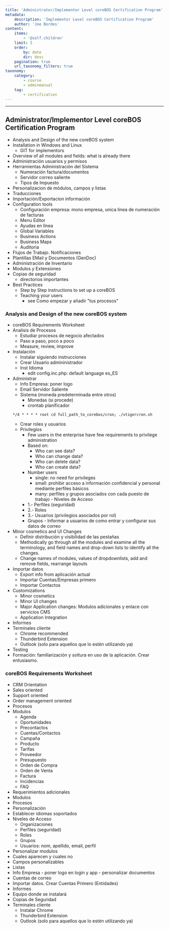 ```yaml
---
title: 'Administrator/Implementor Level coreBOS Certification Program'
metadata:
    description: 'Implementor Level coreBOS Certification Program'
    author: 'Joe Bordes'
content:
    items:
        - '@self.children'
    limit: 5
    order:
        by: date
        dir: desc
    pagination: true
    url_taxonomy_filters: true
taxonomy:
    category:
        - course
        - adminmanual
    tag:
        - certification
---
```

---

## Administrator/Implementor Level coreBOS Certification Program

-   Analysis and Design of the new coreBOS system
-   Installation in Windows and Linux
    -   GIT for implementors
-   Overview of all modules and fields: what is already there
-   Administración usuarios y permisos
-   Herramientas Administración del Sistema
    -   Numeración factura/documentos
    -   Servidor correo saliente
    -   Tipos de Impuesto
-   Personalizacion de módulos, campos y listas
-   Traducciones
-   Importación/Exportacion información
-   Configuration tools
    -   Configuración empresa: mono empresa, unica linea de numeración de facturas
    -   Menu Editor
    -   Ayudas en línea
    -   Global Variables
    -   Business Actions
    -   Business Maps
    -   Auditoria
-   Flujos de Trabajo. Notificaciones
-   Plantillas EMail y Documentos (GenDoc)
-   Administración de Inventario
-   Modulos y Extensiones
-   Copias de seguridad
    -   directorios importantes
-   Best Practices
    -   Step by Step instructions to set up a coreBOS
    -   Teaching your users
        -   see Como empezar y añadir "tus procesos"

### Analysis and Design of the new coreBOS system

-   coreBOS Requirements Worksheet
-   Analisis de Procesos
    -   Estudiar procesos de negocio afectados
    -   Paso a paso, poco a poco
    -   Measure, review, improve
-   Instalación
    -   Instalar siguiendo instrucciones
    -   Crear Usuario admininistrador
    -   Inst Idioma
        -   edit config.inc.php: default language es_ES
-   Administrar
    -   Info Empresa: poner logo
    -   Email Servidor Saliente
    -   Sistema (moneda predeterminada entre otros)
        -   Monedas (si procede)
        -   crontab planificador
     ```
     */4 * * * * root cd full_path_to_corebos/cron; ./vtigercron.sh
     ```
    -   Crear roles y usuarios
     -   Privilegios
         -   Few users in the enterprise have few requirements to privilege administration
         -   Based on:
             -   Who can see data?
             -   Who can change data?
             -   Who can delete data?
             -   Who can create data?
         -   Number users
             -   single: no need for privileges
             -   small: prohibir acceso a información confidencial y personal mediante perfiles básicos
             -   many: perfiles y grupos asociados con cada puesto de trabajo
        -   Niveles de Acceso
         -   1.- Perfiles (seguridad)
         -   2.- Roles
         -   3.- Usuarios (privilegios asociados por rol)
         -   Grupos
        -   Informar a usuarios de como entrar y configurar sus datos de correo
-   Minor cosmetics and UI Changes
    -   Definir distribución y visibilidad de las pestañas
    -   Methodically go through all the modules and examine all the terminology, and field names and drop-down lists to identify all the changes.
    -   Change names of modules, values of dropdownlists, add and remove fields, rearrange layouts
-   Importar datos
    -   Export info from aplicación actual
    -   Importar Cuentas/Empresas primero
    -   Importar Contactos
-   Customizations
    -   Minor cosmetics
    -   Minor UI changes
    -   Major Application changes: Modulos adicionales y enlace con servicios CMS
    -   Application Integration
-   Informes
-   Terminales cliente
    -   Chrome recommended
    -   Thunderbird Extension
    -   Outlook (solo para aquellos que lo estén utilizando ya)
-   Testing
-   Formación: familiarización y soltura en uso de la aplicación. Crear entusiasmo.

### coreBOS Requirements Worksheet

-   CRM Orientation
 -  Sales oriented
 -  Support oriented
 -  Order management oriented
-   Procesos
 -  Modulos
    -   Agenda
    -   Oportunidades
    -   Precontactos
    -   Cuentas/Contactos
    -   Campaña
    -   Producto
    -   Tarifas
    -   Proveedor
    -   Presupuesto
    -   Orden de Compra
    -   Orden de Venta
    -   Factura
    -   Incidencias
    -   FAQ
-   Requerimientos adicionales
 -  Modulos
 -   Procesos
-   Personalización
 -  Establecer idiomas soportados
 -  Niveles de Acceso
    -   Organizaciones
    -   Perfiles (seguridad)
    -   Roles
    -   Grupos
    -   Usuarios: nom, apellido, email, perfil
-   Personalizar modulos
 -  Cuales aparecen y cuales no
 -  Campos personalizables
 -  Listas
 -   Info Empresa
    -   poner logo en login y app
    -   personalizar documentos
-   Cuentas de correo
-   Importar datos. Crear Cuentas Primero (Entidades)
-   Informes
-   Equipo donde se instalará
-   Copias de Seguridad
-   Terminales cliente
    -   Instalar Chrome
    -   Thunderbird Extension
    -   Outlook (solo para aquellos que lo estén utilizando ya)